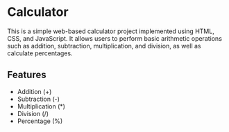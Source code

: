 # Calculator

This is a simple web-based calculator project implemented using HTML, CSS, and JavaScript. It allows users to perform basic arithmetic operations such as addition, subtraction, multiplication, and division, as well as calculate percentages.

## Features
- Addition (+)
- Subtraction (-)
- Multiplication (*)
- Division (/)
- Percentage (%)

